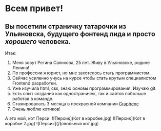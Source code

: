 # Всем привет!
## Вы посетили страничку **татарочки** из Ульяновска, будущего фонтенд лида и просто _хорошего_ человека.

Итак: 
1. Меня зовут Регина Салихова, 25 лет. Живу в Ульяновске, родине Ленина!
2. По профессии я юрист, но мне захотелось стать программистом.
3. Сейчас усиленно учусь на курсе чтобы стать крутым специалистом Frontend разработки.
4. Уже изучила html, css, знаю основы программирования. Изучаю git.
5. Есть опыт создания как одностраничек, так и сайтов побольше работая в команде.
6. Стажировалась 3 месяца в прекрасной компании [Graphene](https://grphn.ru/)
7. Очень люблю котиков!


А это мой, кот Перси.
![Персик](Кот в коробке.jpg)
![Персик](Кот в коробке 2.jpg)
![Персик](Довольный кот.jpg)